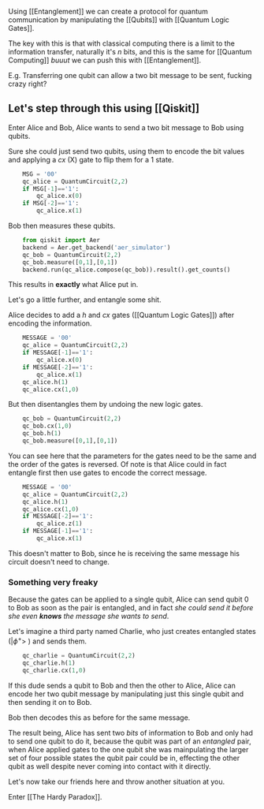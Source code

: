 Using [[Entanglement]] we can create a protocol for quantum communication by manipulating the [[Qubits]] with [[Quantum Logic Gates]].

The key with this is that with classical computing there is a limit to the information transfer, naturally it's $n$ bits, and this is the same for [[Quantum Computing]] *buuut* we can push this with [[Entanglement]].

E.g. Transferring one qubit can allow a two bit message to be sent, fucking crazy right?

## Let's step through this using [[Qiskit]]

Enter Alice and Bob, Alice wants to send a two bit message to Bob using qubits.

Sure she could just send two qubits, using them to encode the bit values and applying a $cx$ (X) gate to flip them for a 1 state.
```python
	MSG = '00'
	qc_alice = QuantumCircuit(2,2)
	if MSG[-1]=='1':
		qc_alice.x(0)
	if MSG[-2]=='1':
		qc_alice.x(1)
```

Bob then measures these qubits.

```python
	from qiskit import Aer
	backend = Aer.get_backend('aer_simulator')
	qc_bob = QuantumCircuit(2,2)
	qc_bob.measure([0,1],[0,1])
	backend.run(qc_alice.compose(qc_bob)).result().get_counts()
```

This results in **exactly** what Alice put in.

Let's go a little further, and entangle some shit.

Alice decides to add a $h$ and $cx$ gates ([[Quantum Logic Gates]]) after encoding the information.

```python
	MESSAGE = '00'
	qc_alice = QuantumCircuit(2,2)
	if MESSAGE[-1]=='1':
	    qc_alice.x(0)
	if MESSAGE[-2]=='1':
		qc_alice.x(1)
	qc_alice.h(1)
	qc_alice.cx(1,0)
```

But then disentangles them by undoing the new logic gates.

```python
	qc_bob = QuantumCircuit(2,2)
	qc_bob.cx(1,0)
	qc_bob.h(1)
	qc_bob.measure([0,1],[0,1])
```

You can see here that the parameters for the gates need to be the same and the order of the gates is reversed. Of note is that Alice could in fact entangle first then use gates to encode the correct message.

```python
	MESSAGE = '00'
	qc_alice = QuantumCircuit(2,2)
	qc_alice.h(1)
	qc_alice.cx(1,0)
	if MESSAGE[-2]=='1':
	    qc_alice.z(1)
	if MESSAGE[-1]=='1':
	    qc_alice.x(1)
```
This doesn't matter to Bob, since he is receiving the same message his circuit doesn't need to change.

### Something very freaky

Because the gates can be applied to a single qubit, Alice can send qubit 0 to Bob as soon as the pair is entangled, and in fact *she could send it before she even **knows** the message she wants to send*.

Let's imagine a third party named Charlie, who just creates entangled states ($|\phi^+>$ ) and sends them.

```python
	qc_charlie = QuantumCircuit(2,2)
	qc_charlie.h(1)
	qc_charlie.cx(1,0)
```
If this dude sends a qubit to Bob and then the other to Alice, Alice can encode her two qubit message by manipulating just this single qubit and then sending it on to Bob.

Bob then decodes this as before for the same message.

The result being, Alice has sent two *bits* of information to Bob and only had to send one qubit to do it, because the qubit was part of an *entangled* pair, when Alice applied gates to the one qubit she was mainpulating the larger set of four possible states the qubit pair could be in, effecting the other qubit as well despite never coming into contact with it directly.

Let's now take our friends here and throw another situation at you.

Enter [[The Hardy Paradox]].